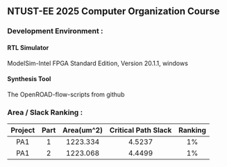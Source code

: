NTUST-EE 2025 Computer Organization Course
-

### Development Environment :  

#### RTL Simulator  
ModelSim-Intel FPGA Standard Edition, Version 20.1.1, windows  

#### Synthesis Tool     
The OpenROAD-flow-scripts from github

### Area / Slack Ranking : 
| Project | Part | Area(um^2) | Critical Path Slack | Ranking  |
|:----:|:------:|:-----:|:-----:|:-----:|
|  PA1   |  1 | 1223.334 | 4.5237  | 1% |
|  PA1   |  2 | 1223.068 | 4.4499  | 1% |
